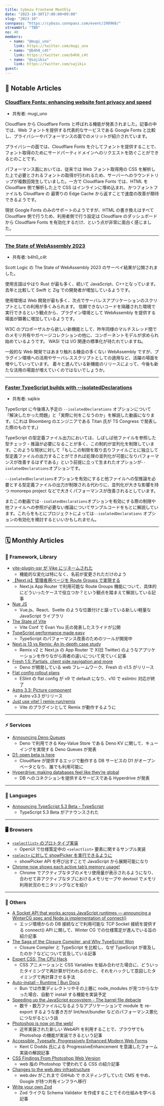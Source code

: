 ```yaml
---
title: Cybozu Frontend Monthly
date: "2023-10-30T17:00:00+09:00"
slug: "2023-10"
connpass: "https://cybozu.connpass.com/event/298968/"
streamUrl: "TBD"
no: 40
members:
  - name: "@mugi_uno"
    link: https://twitter.com/mugi_uno
  - name: "@b4h0_c4t"
    link: https://twitter.com/b4h0_c4t
  - name: "@sajikix"
    link: https://twitter.com/sajikix
guest:
---
```


## 👀 Notable Articles

### [Cloudflare Fonts: enhancing website font privacy and speed](https://blog.cloudflare.com/cloudflare-fonts-enhancing-website-privacy-speed/)

- 共有者: mugi_uno

Cloudflare から Cloudflare Fonts と呼ばれる機能が発表されました。記事の中では、Web フォントを提供する代表的なサービスである Google Fonts と比較し、プライバシーやパフォーマンスの面でのメリットが紹介されています。

プライバシーの面では、Cloudflare Fonts を介してフォントを提供することで、フォント取得のためにサードパーティドメインへのリクエストを防ぐことができるとのことです。

パフォーマンス面においては、従来では Web フォント取得用の CSS を解析した上で必要とされるフォントの取得が行われるため、サーバーへのラウンドトリップが複数回発生していました。一方で Cloudflare Fonts では、HTML を Cloudflare 側で解析した上で CSS はインラインに埋め込まれ、かつフォントファイルも Cloudflare の 最寄りの Edge Cache から返すことで速度の改善が期待できるようです。

現状 Google Fonts のみのサポートのようですが、HTML の書き換えはすべて Cloudflare 側で行うため、利用者側で行う設定は Cloudflare のダッシュボードから Cloudflare Fonts を有効化するだけ、という点が非常に面白く感じました。

---

### [The State of WebAssembly 2023](https://blog.scottlogic.com/2023/10/18/the-state-of-webassembly-2023.html)

- 共有者: b4h0_c4t

Scott Logic の The State of WebAssembly 2023 のサーベイ結果が公開されました。

使用言語はやはり Rust が最も多く、続いて JavaScript、C++となっています。
去年と比較して Swift と Zig での開発者が増加しているようです。

使用環境は Web 開発が最も多く、次点でサーバレスアプリケーションのスクリプトとしての利用が多くみられます。
信頼できないコードを隔離された環境で実行できるという観点から、プラグイン環境として WebAssembly を提供する場面が顕著に増加しているようです。

W3C のプロポーザルから欲しい新機能として、昨年同様のマルチスレッド間でのメモリ共有やガベージコレクションの他に、コンポーネントモデルが求められ始めているようです。
WASI では I/O 関連の標準化が待たれていますね。

一般的な Web 開発ではあまり触れる機会の多くない WebAssembly ですが、プラグイン環境への活用やサーバレススクリプトとしての適用など、活躍の場面を増やしていっています。
着々と進んでいる新機能のリリースによって、今後も新たな活用の場面が増えていくのではないでしょうか。

---

### [Faster TypeScript builds with --isolatedDeclarations](https://portal.gitnation.org/contents/faster-typescript-builds-with-isolateddeclarations)

- 共有者: sajikix

TypeScript に今後導入予定の `--isolatedDeclarations` オプションについて「解決したかった問題」と「実際に何をこなうのか」を解説した動画になります。(これは Bloomberg のエンジニアである Titan 氏が TS Congress で発表した際のものです。)

TypeScript の型定義ファイル出力においては、しばしば他ファイルを参照した型チェック・推論が必要になることが多く、この制約が並列化を制限しています。このような現状に対して「もしこの制限を取り去りファイルごとに独立して型定義ファイルの出力することができれば処理の並列化が可能になりパフォーマンスが改善するはずである」という前提に立って生まれたオプションが`--isolatedDeclarations`オプションです。

`--isolatedDeclarations`オプションを有効にすると他ファイルへの型推論を必要とする型定義ファイルの出力が制限される代わりに、並列化が大きな影響を持つ monorepo project などで大きくパフォーマンスが改善されるとしています。

またこの動画では`--isolatedDeclarations`オプションを有効にする際の制限や他ファイルへの参照が必要ない推論についてサンプルコードをもとに解説しています。これらをもとにプロジェクトによっては`--isolatedDeclarations` オプションの有効化を検討するといいかもしれません。

---

## 🗓 Monthly Articles

### 📖 Framework, Library

- [vite-plugin-ssr が Vike にリネームされた](https://vike.dev/)
  - 機能的な変化は特になく、名前が変更されただけのよう
- [【Next.js】管理者用ページを Route Groups で実現する](https://zenn.dev/chot/articles/next-layout-for-admin-page)
  - Next.js App Router で利用可能な Route Groups 機能について、具体的にどういったケースで役立つか？という観点を踏まえて解説している記事
- [Nue JS](https://github.com/nuejs/nuejs)
  - Vue.js、React、Svelte のような位置付けと謳っている新しい軽量な JavaScript ライブラリ
- [The State of Vite](https://docs.google.com/presentation/d/1oZnjsPBnb3OB2HxU88vYkZLa54GV-xNKrF8XkOIqLAU/mobilepresent?slide=id.p)
  - Vite Conf で Evan You 氏の発表したスライドが公開
- [TypeScript performance made easy](https://tsperf.dev/)
  - TypeScript のパフォーマンス改善のためのツールが開発中
- [Next.js 13 vs Remix: An In-depth case study](https://prateeksurana.me/blog/nextjs-13-vs-remix-an-in-depth-case-study/)
  - Remix v2 と Next.js の App Router で X(旧 Twitter) のようなアプリケーションを作りながら両者の違いについて見ていく記事
- [Fresh 1.5: Partials, client side navigation and more](https://deno.com/blog/fresh-1.5)
  - Deno が開発している web フレームワーク、Fresh の v1.5 がリリース
- [Flat config rollout plans](https://eslint.org/blog/2023/10/flat-config-rollout-plans/)
  - ESlint の flat config が v9 で default になり、v10 で eslintrc 対応が終了
- [Astro 3.3: Picture component](https://astro.build/blog/astro-330/)
  - Astro v3.3 がリリース
- [Just use vite! | remix-run/remix](https://github.com/remix-run/remix/discussions/7632)
  - Vite のプラグインとして Remix が動作するように

---

### ⚡️ Services

- [Announcing Deno Queues](https://deno.com/blog/queues)
  - Deno で利用できる Key-Value Store である Deno KV に関して、キューイングを実現する Deno Queues が発表
- [D1: open beta is here](https://blog.cloudflare.com/d1-open-beta-is-here/)
  - Cloudflare が提供するエッジで動作する DB サービスの D1 がオープンベータとなり、誰でも利用可能に
- [Hyperdrive: making databases feel like they’re global](https://blog.cloudflare.com/hyperdrive-making-regional-databases-feel-distributed/)
  - DB へのコネクションを提供するサービスである Hyperdrive が発表

---

### 💬 Languages

- [Announcing TypeScript 5.3 Beta - TypeScript](https://devblogs.microsoft.com/typescript/announcing-typescript-5-3-beta/)
  - TypeScript 5.3 Beta がアナウンスされた

---

### 🖥 Browsers

- [`<selectlist>` のプロトタイプ実装](https://x.com/Una/status/1706777335762997283?s=20)
  - OpenUI で仕様策定中の `<selectlist>` 要素に関するサンプル実装
- [`<select>` に対して showPicker を実行できるように](https://groups.google.com/a/chromium.org/g/blink-dev/c/qew_ILTXWSY)
  - showPicker API を呼び出すことで JavaScript から展開可能になり
- [Chrome now shows each active tab’s memory usage!](https://medium.com/@addyosmani/chrome-now-shows-each-active-tabs-memory-usage-4f74876538e6)
  - Chrome でアクティブなタブのメモリ使用量が表示されるようになり、合わせて非アクティブなタブにおけるメモリセーブや devtool でメモリ利用状況のモニタリングなどを紹介

---

### 🦆 Others

- [A Socket API that works across JavaScript runtimes — announcing a WinterCG spec and Node.js implementation of connect()](https://blog.cloudflare.com/socket-api-works-javascript-runtimes-wintercg-polyfill-connect/)
  - エッジ環境からの DB 接続などで利用可能な TCP Socket 接続を提供する connect() API に関して、Winter CG での仕様策定が進んでいる旨の紹介記事
- [The Saga of the Closure Compiler, and Why TypeScript Won](https://effectivetypescript.com/2023/09/27/closure-compiler/)
  - Closure Compiler と TypeScript を比較し、なぜ TypeScript が普及したのか？などについて言及している記事
- [Expert CSS: The CPU Hack](https://dev.to/janeori/expert-css-the-cpu-hack-4ddj)
  - CSS アニメーションと CSS Variables を組み合わせた場合に、どういったタイミングで再計算が行われるのかと、それをハックして意図したタイミングで再計算させる手法
- [Auto-install – Runtime | Bun Docs](https://bun.sh/docs/runtime/autoimport)
  - Bun では作業ディレクトリやその上層に node_modules が見つからなかった場合、自動で install する機能を実装予定
- [Speeding up the JavaScript ecosystem - The barrel file debacle](https://marvinh.dev/blog/speeding-up-javascript-ecosystem-part-7/)
  - 数千・数万ファイルになるようなアプリケーションで module を re-export するような書き方が lint/test/bundler などのパフォーマンス悪化につながるという話
- [Photoshop is now on the web!](https://medium.com/@addyosmani/photoshop-is-now-on-the-web-38d70954365a)
  - 近年実装された新しい WebAPI を利用することで、ブラウザでも Photoshop の機能が実装できるという記事
- [Accessible, Typesafe, Progressively Enhanced Modern Web Forms](https://www.epicweb.dev/accessible-typesafe-progressively-enhanced-modern-web-forms)
  - Kent C Dodds 氏による ProgressiveEnhancement を意識したフォーム実装の解説記事
- [CSS Findings From Photoshop Web Version](https://ishadeed.com/article/photoshop-web-css/)
  - web 版の Photoshop で使われてる CSS の紹介記事
- [Changes to the web.dev infrastructure](https://web.dev/blog/webdev-migration?hl=en)
  - web.dev がこれまで GitHub で ホスティングしていた CMS をやめ、Google が持つ共有インフラへ移行
- [Write your own Zod](https://zackoverflow.dev/writing/write-your-own-zod/)
  - Zod ライクな Schema Validator を作成することでその仕組みを学べる記事
